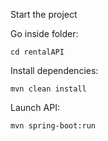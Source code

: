 Start the project

Go inside folder:

    cd rentalAPI

Install dependencies:

    mvn clean install

Launch API:

    mvn spring-boot:run


